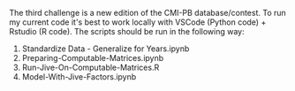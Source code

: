 The third challenge is a new edition of the CMI-PB database/contest. To run my current code it's best to work locally with VSCode (Python code) + Rstudio (R code). The scripts should be run in the following way: 
1. Standardize Data - Generalize for Years.ipynb
2. Preparing-Computable-Matrices.ipynb
3. Run-Jive-On-Computable-Matrices.R
4. Model-With-Jive-Factors.ipynb